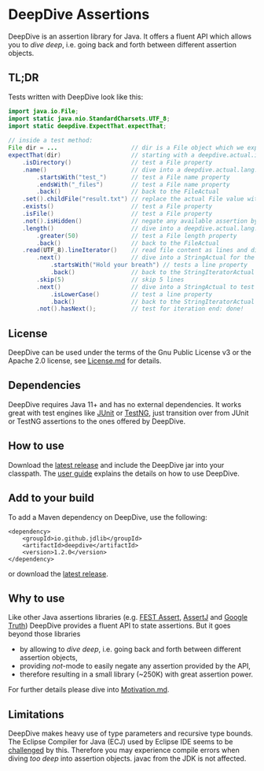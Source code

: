 # DeepDive Assertions

DeepDive is an assertion library for Java.
It offers a fluent API which allows you to *dive deep*, 
i.e. going back and forth between different assertion objects.

## TL;DR
Tests written with DeepDive look like this:

```java		
import java.io.File;
import static java.nio.StandardCharsets.UTF_8;
import static deepdive.ExpectThat.expectThat;		
	
// inside a test method:		
File dir = ...                     // dir is a File object which we expect to be a directory  
expectThat(dir)                    // starting with a deepdive.actual.io.FileActual to test the directory
    .isDirectory()                 // test a File property
    .name()                        // dive into a deepdive.actual.lang.StringActual to test the File name
    	.startsWith("test_")       // test a File name property
    	.endsWith("_files")        // test a File name property
    	.back()                    // back to the FileActual
    .set().childFile("result.txt") // replace the actual File value with a child File
    .exists()                      // test a File property
    .isFile()                      // test a File property
    .not().isHidden()              // negate any available assertion by a preceding not() 
    .length()                      // dive into a deepdive.actual.lang.LongActual to the test the file length
        .greater(50)               // test a File length property
        .back()                    // back to the FileActual
    .read(UTF_8).lineIterator()    // read file content as lines and dive into a deepdive.actual.util.StringIteratorActual 
        .next()                    // dive into a StringActual for the first line 
            .startsWith("Hold your breath") // tests a line property
            .back()                // back to the StringIteratorActual
        .skip(5)                   // skip 5 lines
        .next()                    // dive into a StringActual to test the next line
            .isLowerCase()         // test a line property
            .back()                // back to the StringIteratorActual
    	.not().hasNext();          // test for iteration end: done!
```
		
## License
DeepDive can be used under the terms of the Gnu Public License v3 or 
the Apache 2.0 license, see [License.md](License.md) for details.

## Dependencies
DeepDive requires Java 11+ and has no external dependencies.
It works great with test engines like [JUnit](https://junit.org/junit5/) or [TestNG](https://testng.org/doc/), 
just transition over from JUnit or TestNG assertions to the ones offered by DeepDive.  

## How to use
Download the [latest release](https://github.com/jdlib/deepdive/releases/latest) and include the DeepDive 
jar into your classpath. The [user guide](UserGuide.md) explains the details on how to use DeepDive.

## Add to your build

To add a Maven dependency on DeepDive, use the following:

	<dependency>
		<groupId>io.github.jdlib</groupId>
		<artifactId>deepdive</artifactId>
		<version>1.2.0</version>
	</dependency>
	
or download the [latest release](https://github.com/jdlib/deepdive/releases/latest).

## Why to use
Like other Java assertions libraries (e.g. [FEST Assert](https://github.com/alexruiz/fest-assert-2.x), 
[AssertJ](https://assertj.github.io/doc/) and [Google Truth](https://truth.dev)) DeepDive 
provides a fluent API to state assertions.
But it goes beyond those libraries 
- by allowing to *dive deep*, i.e. going back and forth between different assertion objects, 
- providing *not*-mode to easily negate any assertion provided by the API,
- therefore resulting in a small library (~250K) with great assertion power.

For further details please dive into [Motivation.md](Motivation.md).  
 
## Limitations
DeepDive makes heavy use of type parameters and recursive type bounds.
The Eclipse Compiler for Java (ECJ) used by Eclipse IDE seems to be 
[challenged](https://bugs.eclipse.org/bugs/show_bug.cgi?id=574309) by this.
Therefore you may experience compile errors when diving *too deep* into assertion objects.
javac from the JDK is not affected.
